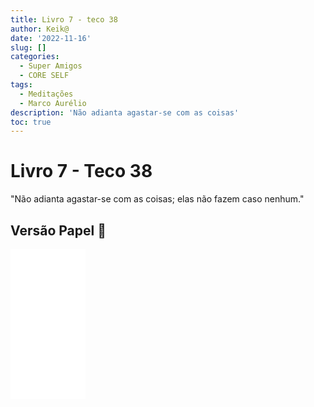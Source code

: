 ```yaml
---
title: Livro 7 - teco 38
author: Keik@
date: '2022-11-16'
slug: []
categories:
  - Super Amigos
  - CORE SELF
tags:
  - Meditações
  - Marco Aurélio
description: 'Não adianta agastar-se com as coisas'
toc: true
---
```


# Livro 7 - Teco 38

"Não adianta agastar-se com as coisas; elas não fazem caso nenhum."

## Versão Papel :book:
<iframe style="width:120px;height:240px;" marginwidth="0" marginheight="0" scrolling="no" frameborder="0" src="//ws-na.amazon-adsystem.com/widgets/q?ServiceVersion=20070822&OneJS=1&Operation=GetAdHtml&MarketPlace=BR&source=ss&ref=as_ss_li_til&ad_type=product_link&tracking_id=mundodekeika-20&language=pt_BR&marketplace=amazon&region=BR&placement=B092FVY4BB&asins=B092FVY4BB&linkId=37c5ec14221f61f811029aa88b520891&show_border=true&link_opens_in_new_window=true"></iframe>